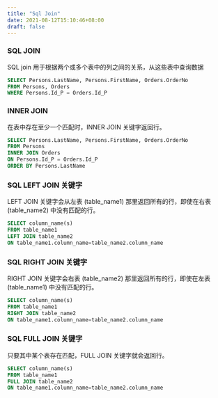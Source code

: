 ```yaml
---
title: "Sql Join"
date: 2021-08-12T15:10:46+08:00
draft: false
---
```


### SQL JOIN 

SQL join 用于根据两个或多个表中的列之间的关系，从这些表中查询数据


```sql
SELECT Persons.LastName, Persons.FirstName, Orders.OrderNo
FROM Persons, Orders
WHERE Persons.Id_P = Orders.Id_P 
```

### INNER JOIN

在表中存在至少一个匹配时，INNER JOIN 关键字返回行。

```sql
SELECT Persons.LastName, Persons.FirstName, Orders.OrderNo
FROM Persons
INNER JOIN Orders
ON Persons.Id_P = Orders.Id_P
ORDER BY Persons.LastName
```

### SQL LEFT JOIN 关键字

LEFT JOIN 关键字会从左表 (table_name1) 那里返回所有的行，即使在右表 (table_name2) 中没有匹配的行。

```sql
SELECT column_name(s)
FROM table_name1
LEFT JOIN table_name2 
ON table_name1.column_name=table_name2.column_name
```

### SQL RIGHT JOIN 关键字

RIGHT JOIN 关键字会右表 (table_name2) 那里返回所有的行，即使在左表 (table_name1) 中没有匹配的行。

```sql
SELECT column_name(s)
FROM table_name1
RIGHT JOIN table_name2 
ON table_name1.column_name=table_name2.column_name
```

### SQL FULL JOIN 关键字

只要其中某个表存在匹配，FULL JOIN 关键字就会返回行。

```sql
SELECT column_name(s)
FROM table_name1
FULL JOIN table_name2 
ON table_name1.column_name=table_name2.column_name
```